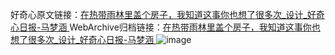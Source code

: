 好奇心原文链接：[在热带雨林里盖个房子，我知道这事你也想了很多次_设计_好奇心日报-马梦涵 ](https://www.qdaily.com/articles/12091.html)
WebArchive归档链接：[在热带雨林里盖个房子，我知道这事你也想了很多次_设计_好奇心日报-马梦涵 ](http://web.archive.org/web/20190623171914/https://www.qdaily.com/articles/12091.html)
![image](http://ww3.sinaimg.cn/large/007d5XDply1g3wykmor0ej30u0686b29)
